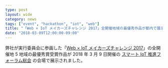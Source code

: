 ```yaml
---
type: post
layout: wide
category: news
tags: ["event", "hackathon", "iot", "web"]
title: "「Web × IoT メイカーズチャレンジ 2017」全開催地域の最優秀作品が都内で展示されました"
date: "2018-03-09T12:00:00-09:00"
---
```

弊社が実行委員会に参画した「[Web × IoT メイカーズチャレンジ 2017](https://webiotmakers.github.io/)」の全開催地 5 地域の最優秀賞受賞作品が 2018 年 3 月 9 日開催の [スマート IoT 推進フォーラム総会](https://smartiot-forum.jp/topics/soukai-sympo2018) の会場で展示されました。
